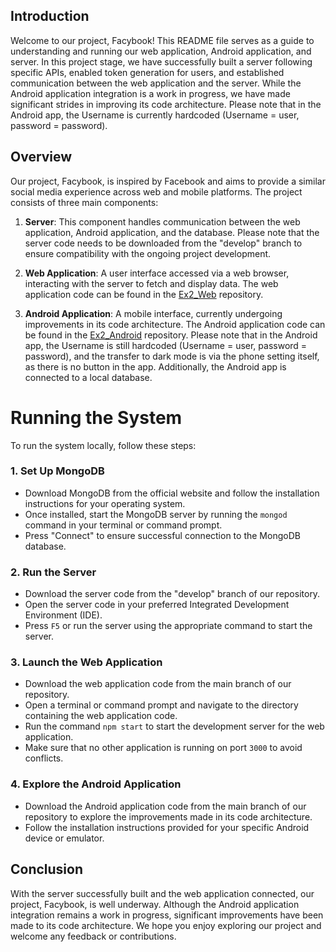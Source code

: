 ## Introduction
Welcome to our project, Facybook! This README file serves as a guide to understanding and running our web application, Android application, and server. In this project stage, we have successfully built a server following specific APIs, enabled token generation for users, and established communication between the web application and the server. While the Android application integration is a work in progress, we have made significant strides in improving its code architecture. Please note that in the Android app, the Username is currently hardcoded (Username = user, password = password).

## Overview
Our project, Facybook, is inspired by Facebook and aims to provide a similar social media experience across web and mobile platforms. The project consists of three main components:

1. **Server**: This component handles communication between the web application, Android application, and the database. Please note that the server code needs to be downloaded from the "develop" branch to ensure compatibility with the ongoing project development.

2. **Web Application**: A user interface accessed via a web browser, interacting with the server to fetch and display data. The web application code can be found in the [Ex2_Web](https://github.com/davidNidam1/Ex2_Web.git) repository.

3. **Android Application**: A mobile interface, currently undergoing improvements in its code architecture. The Android application code can be found in the [Ex2_Android](https://github.com/davidNidam1/Ex2_Android.git) repository. Please note that in the Android app, the Username is still hardcoded (Username = user, password = password), and the transfer to dark mode is via the phone setting itself, as there is no button in the app. Additionally, the Android app is connected to a local database.

# Running the System
To run the system locally, follow these steps:

### 1. Set Up MongoDB
- Download MongoDB from the official website and follow the installation instructions for your operating system.
- Once installed, start the MongoDB server by running the `mongod` command in your terminal or command prompt.
- Press "Connect" to ensure successful connection to the MongoDB database.

### 2. Run the Server
- Download the server code from the "develop" branch of our repository.
- Open the server code in your preferred Integrated Development Environment (IDE).
- Press `F5` or run the server using the appropriate command to start the server.

### 3. Launch the Web Application
- Download the web application code from the main branch of our repository.
- Open a terminal or command prompt and navigate to the directory containing the web application code.
- Run the command `npm start` to start the development server for the web application.
- Make sure that no other application is running on port `3000` to avoid conflicts.

### 4. Explore the Android Application
- Download the Android application code from the main branch of our repository to explore the improvements made in its code architecture.
- Follow the installation instructions provided for your specific Android device or emulator.

## Conclusion
With the server successfully built and the web application connected, our project, Facybook, is well underway. Although the Android application integration remains a work in progress, significant improvements have been made to its code architecture. We hope you enjoy exploring our project and welcome any feedback or contributions.
